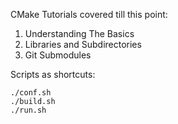 CMake Tutorials covered till this point:
1. Understanding The Basics
2. Libraries and Subdirectories
3. Git Submodules


Scripts as shortcuts:

    ./conf.sh
    ./build.sh
    ./run.sh